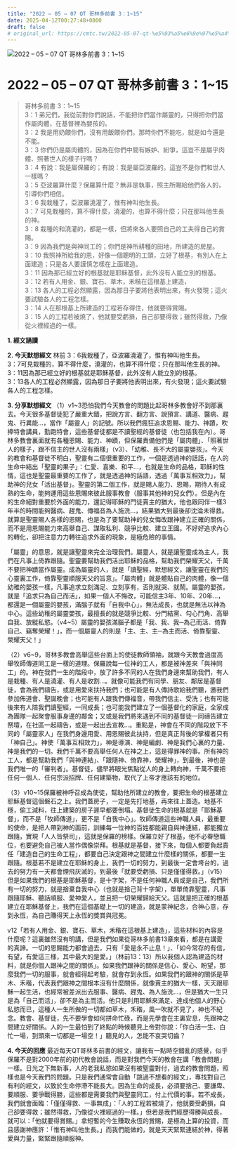 ```yaml
---
title: "2022 – 05 – 07 QT 哥林多前書 3：1~15"
date: 2025-04-12T00:27:48+0800
draft: false
# original_url: https://cmtc.tw/2022-05-07-qt-%e5%93%a5%e6%9e%97%e5%a4%9a%e5%89%8d%e6%9b%b8-3%ef%bc%9a115
---
```


![2022 – 05 – 07 QT 哥林多前書 3：1\~15](/images/qt.jpg   "2022 – 05 – 07 QT 哥林多前書 3：1\~15")

# 2022 – 05 – 07 QT 哥林多前書 3：1\~15

> 哥林多前書 3：1\~15  
> 3：1 弟兄們，我從前對你們說話，不能把你們當作屬靈的，只得把你們當作屬肉體，在基督裡為嬰孩的。  
> 3：2 我是用奶餵你們，沒有用飯餵你們。那時你們不能吃，就是如今還是不能。  
> 3：3 你們仍是屬肉體的，因為在你們中間有嫉妒、紛爭，這豈不是屬乎肉體、照著世人的樣子行嗎？  
> 3：4 有說：我是屬保羅的；有說：我是屬亞波羅的。這豈不是你們和世人一樣嗎？  
> 3：5 亞波羅算什麼？保羅算什麼？無非是執事，照主所賜給他們各人的，引導你們相信。  
> 3：6 我栽種了，亞波羅澆灌了，惟有神叫他生長。  
> 3：7 可見栽種的，算不得什麼，澆灌的，也算不得什麼；只在那叫他生長的神。  
> 3：8 栽種的和澆灌的，都是一樣，但將來各人要照自己的工夫得自己的賞賜。  
> 3：9 因為我們是與神同工的；你們是神所耕種的田地，所建造的房屋。  
> 3：10 我照神所給我的恩，好像一個聰明的工頭，立好了根基，有別人在上面建造；只是各人要謹慎怎樣在上面建造。  
> 3：11 因為那已經立好的根基就是耶穌基督，此外沒有人能立別的根基。  
> 3：12 若有人用金、銀、寶石、草木，禾稭在這根基上建造，  
> 3：13 各人的工程必然顯露，因為那日子要將他表明出來，有火發現；這火要試驗各人的工程怎樣。  
> 3：14 人在那根基上所建造的工程若存得住，他就要得賞賜。  
> 3：15 人的工程若被燒了，他就要受虧損，自己卻要得救；雖然得救，乃像從火裡經過的一樣。

**1. 經文誦讀**

**2.  今天默想經文**
林前 3：6我栽種了，亞波羅澆灌了，惟有神叫他生長。  
3：7可見栽種的，算不得什麼，澆灌的，也算不得什麼；只在那叫他生長的神。  
3：11因為那已經立好的根基就是耶穌基督，此外沒有人能立別的根基。  
3：13各人的工程必然顯露，因為那日子要將他表明出來，有火發現；這火要試驗各人的工程怎樣。

**3. 分享默想經文**
（1）v1\~3恐怕我們今天教會的問題比起哥林多教會好不到那裏去。今天很多基督徒犯了嚴重大錯，把說方言、翻方言、說預言、講道、醫病、趕鬼、行異能…，當作「屬靈人」的記號。所以我們瘋狂追求恩賜、能力、神蹟，吹捧特會講員，勤跑特會，這些基督徒都是不讀聖經的基督徒（也包括我在內）。哥林多教會裏面就有各種恩賜、能力、神蹟，但保羅責備他們是「屬肉體」、「照著世人的樣子，跟不信主的世人沒有兩樣」（v3）、「幼稚、長不大的屬靈嬰孩」。今天的教會和基督徒不明白，聖靈有二個很重要的工作，一個是透過神的話話，在人的生命中結出「聖靈的果子」：仁愛、喜樂、和平…，也就是生命的品格，耶穌的性情，這也是聖靈最重要的工作了，就是透過神的話語，透過「萬事互相效力」，幫助神的兒女「活出基督」。聖靈的第二個工作，就是賜人能力、恩賜，期待人有成熟的生命，能夠運用這些恩賜來彼此服事教會（服事其他神的兒女們）。但是內在的生命絕對重要於外面的能力，還記得耶穌的門徒賣主的猶大，他也跟同伴一樣3年半的時間能夠醫病、趕鬼、傳福音為人施洗…，結果猶大到最後卻沈淪未得救。就算是聖靈賜人各樣的恩賜，也是為了要幫助神的兒女悔改跟神建立正確的關係，而不是用恩賜能力來高舉自己、謀取私利、競爭比較、建立王國。不好好追求內心的轉化，卻把注意力力轉往追求外面的現象，是極危險的事情。

「屬靈」的意思，就是讓聖靈來完全治理我們。屬靈人，就是讓聖靈成為主人，我們在凡事上倚靠跟隨。聖靈要幫助我們活出耶穌的品格，幫助我們榮耀天父，千萬不要把神蹟當作屬靈。成為屬靈的人，就是「讀聖經，默想經文，讓聖靈在我們的心靈裏工作，倚靠聖靈順服天父的旨意」。「屬肉體」就是體貼自己的肉體，像一個幼稚的嬰孩一樣，凡事追求立刻滿足、立刻享有，否則就哭、就鬧。屬靈的嬰孩，就是「追求只為自己而活」，如果一個人不悔改，可能信主3年、10年、20年…，都還是一個屬靈的嬰孩，滿腦子就有「自我中心」，無法成長，也就是無法以神為中心。這些幼稚的屬靈嬰孩，最擅長的就是競爭比較、分門結黨、勾心鬥角、高舉自我、放縱私慾。（v4\~5）屬靈的嬰孩滿腦子都是「我、我、我─為己而活、倚靠自己、竊奪榮耀！」，而一個屬靈人的則是「主、主、主─為主而活、倚靠聖靈、榮耀天父！」

（2）v6\~9，哥林多教會高舉這些台面上的使徒教師領袖，就跟今天教會過度高舉牧師傳道同工是一樣的道理。保羅說每一位神的工人，都是被神差來「與神同工」的。神在我們一生的階段中，放了許多不同的人在我們身邊來幫助我們，有人是栽種、有人是澆灌、有人是收割…。就像可能我們有同學、朋友、鄰居是基督徒，會為我們禱告，或是用愛來扶持我們；也可能是有人傳詩歌給我們聽，邀我們參加佈道會、聖誕晚會；也可能有人跟我們傳福音，帶我們信主、受洗；也有可能後來有人陪我們讀聖經，一同成長；也可能我們建立了一個基督化的家庭，全家成為團隊一起聚會服事身邊的鄰舍；又或是我們將來遇到不同的基督徒一同禱告建立祭壇，在社區一起禱告，或是一起出去宣教…。重點是，神會在不同的階段放下不同的「屬靈家人」在我們身邊用愛、用恩賜彼此扶持，但是真正背後的掌權者只有「神自己」。神使「萬事互相效力」，神是導演、神是編劇、神是我們心裏的力量、神是我們的一切。我們千萬不要高舉任何人在神之上，這是得罪神的事。所有神的工人，都是幫助我們「與神連結」、「跟隨神、倚靠神，榮耀神」，到最後，神也是我們唯一的「審判者」。基督徒，儘早將眼光焦點從人的身上轉向神，千萬不要把任何一個人、任何宗派招牌、任何建築物，取代了上帝才應該有的地位。

（3）v10\~15保羅被神呼召成為使徒，幫助他所建立的教會，要把生命的根基建立耶穌基督這個磐石之上。我們蓋房子，一定是先打地基，再來往上蓋造。地基不穩，偷工減料，往上建築的房子遲早都要倒塌。基督徒生命的根基就是「耶穌基督」，而不是「牧師傳道」，更不是「自我中心」。牧師傳道這些神職人員，最重要的使命，是把人帶到神的面前，訓練每一位神的百姓都能親自與神連結，都能獨立跟隨，實現「人人皆祭司」，這就是保羅的榜樣。保羅立好了根基，他不必眷戀職位，也要避免自己被人當作偶像崇拜。根基就是基督，接下來，每個人都要負起責任「建造自己的生命工程」，都要自己決定跟神之間建立什麼樣的關係，都要一生跟隨。根基若不是建立在耶穌的身上，我們一切的努力，到最後一定會垮台的，過去的努力有一天都會煙飛灰滅的，到最後「就要受虧損、只是僅僅得救。」（v15）但是如果我們的根基是耶穌基督，是十字架，不是任何神職人員或是自己，我們所有一切的努力，就是捨棄自我中心（也就是捨己背十字架），單單倚靠聖靈，凡事跟隨耶穌、聽話順服、愛神愛人，並且把一切榮耀歸給天父。這就是把正確的根基建立在耶穌基督上，我們在這個基礎上一切的建造，就是蒙神紀念，合神心意，存到永恆，為自己賺得天上永恆的獎賞與冠冕。

v12「若有人用金、銀、寶石、草木，禾稭在這根基上建造」，這些材料的內容是什麼呢？這裏雖然沒有明講，但是我們如果從哥林多前書13章來看，都是在講愛的真諦。一切的恩賜能力都會過去，只有「愛是永不止息！」、「如今常存的有信，有望，有愛這三樣，其中最大的是愛。」（林前13：13）所以我個人認為建造的材料，就是你個人跟神之間的關係」。如果我們跟神的關係是信心、愛心、盼望，那麼我們一切的服事，就會經得起考驗，就會存到永恆。如果我們的跟神的關係是草木、禾稭，代表我們跟神之間根本沒有什麼關係，就像賣主的猶大一樣，天天跟耶穌一起生活，也經常被差派出去服事、醫病、趕鬼、為人施洗…，但是猶大一生只是為「自己而活」，卻不是為主而活。他只是利用耶穌來滿足、達成他個人的野心私慾而已，這種人一生所做的一切都如草木，禾稭，風一吹就不見了，神也不紀念。教會、基督徒，先不要學會如何拼命忙碌，而是先學會在主裏安息，先跟神之間建立好關係。人的一生最怕到了終點的時候聽見上帝對你說：「你白活一生、白忙一場，到頭來一切都是一場空！」聽見的人，怎能不哀哭切齒？

**4. 今天的回應**
最近每天QT哥林多前書的經文，讓我有一點時空錯亂的感覺，似乎保羅不是對2000年前的初代教會說話，而是對我們今天的教會在講「教會問題」一樣。日光之下無新事，人的老我私慾如果沒有被聖靈對付，過去的教會問題，照樣也是今天我們的問題。只是我們通常會自動「跳過不想看的經文」，專找對自己有利的經文，以致於生命停滯不能長大。因為生命的成長，必須要捨己、要謙卑、要順服、要爭戰得勝，這些都是需要我們與聖靈同工，付上代價的事。若不成長，我們就會面臨：「僅僅得救、一事無成」：「人的工程若被燒了，他就要受虧損，自己卻要得救；雖然得救，乃像從火裡經過的一樣。」但若是我們經歷得勝與成長，就可以：「他就要得賞賜。」拿短暫的今生賺取永恆的賞賜，是極為上算的投資，而且感謝神應許：「惟有神叫他生長。」而我們能做的，就是天天緊緊連結於神，得著愛與力量，緊緊跟隨順服神。
